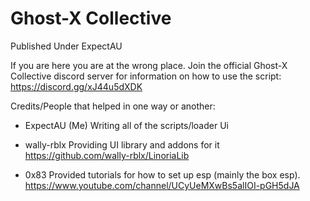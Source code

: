 # Ghost-X Collective
  Published Under ExpectAU
  
  If you are here you are at the wrong place. Join the official Ghost-X Collective discord server for information on how to use the script: https://discord.gg/xJ44u5dXDK

Credits/People that helped in one way or another:
- ExpectAU (Me)
  Writing all of the scripts/loader Ui

- wally-rblx
  Providing UI library and addons for it
  https://github.com/wally-rblx/LinoriaLib

- 0x83
  Provided tutorials for how to set up esp (mainly the box esp).
  https://www.youtube.com/channel/UCyUeMXwBs5alIOI-pGH5dJA
